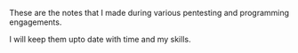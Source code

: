 These are the notes that I made during various pentesting and programming engagements.

I will keep them upto date with time and my skills.


